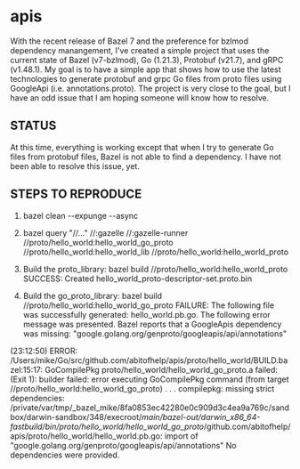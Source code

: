 # apis

With the recent release of Bazel 7 and the preference for bzlmod dependency manangement, I've created a simple project that uses the current state of Bazel (v7-bzlmod), Go (1.21.3), Protobuf (v21.7), and gRPC (v1.48.1).
My goal is to have a simple app that shows how to use the latest technologies to generate protobuf and grpc Go files from proto files using GoogleApi (i.e. annotations.proto).
The project is very close to the goal, but I have an odd issue that I am hoping someone will know how to resolve.

## STATUS
At this time, everything is working except that when I try to generate Go files from protobuf files, Bazel is not able to find a dependency.  I have not been able to resolve this issue, yet.

## STEPS TO REPRODUCE
1) bazel clean --expunge --async
2) bazel query "//..."
   //:gazelle
   //:gazelle-runner
   //proto/hello_world:hello_world_go_proto
   //proto/hello_world:hello_world_lib
   //proto/hello_world:hello_world_proto

3) Build the proto_library:
      bazel build //proto/hello_world:hello_world_proto
      SUCCESS:
        Created hello_world_proto-descriptor-set.proto.bin

4) Build the go_proto_library:
      bazel build //proto/hello_world:hello_world_go_proto
      FAILURE:
        The following file was successfully generated: hello_world.pb.go.
        The following error message was presented.  Bazel reports that a GoogleApis dependency was missing: "google.golang.org/genproto/googleapis/api/annotations"
   
(23:12:50) ERROR: /Users/mike/Go/src/github.com/abitofhelp/apis/proto/hello_world/BUILD.bazel:15:17: GoCompilePkg proto/hello_world/hello_world_go_proto.a failed: (Exit 1): builder failed: error executing GoCompilePkg command (from target //proto/hello_world:hello_world_go_proto) 
 .
 .
 .
compilepkg: missing strict dependencies:
        /private/var/tmp/_bazel_mike/8fa0853ec42280e0c909d3c4ea9a769c/sandbox/darwin-sandbox/348/execroot/_main/bazel-out/darwin_x86_64-fastbuild/bin/proto/hello_world/hello_world_go_proto_/github.com/abitofhelp/apis/proto/hello_world/hello_world.pb.go: 
import of "google.golang.org/genproto/googleapis/api/annotations"
No dependencies were provided.

